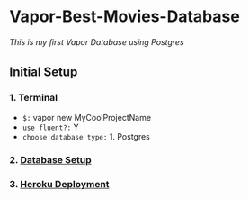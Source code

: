# Vapor-Best-Movies-Database
###### This is my first Vapor Database using Postgres

## Initial Setup

### 1. Terminal
  - `$:` vapor new MyCoolProjectName
  - `use fluent?:` Y
  - `choose database type:` 1. Postgres

### 2. [Database Setup](Documentation/DBSetup.md)

### 3. [Heroku Deployment](Documentation/HerokuSetup.md)
